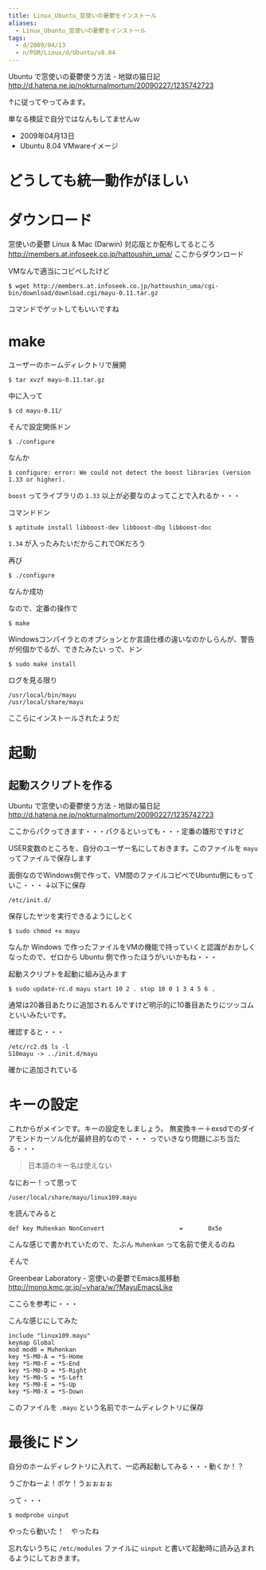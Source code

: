 ```yaml
---
title: Linux_Ubuntu_窓使いの憂鬱をインストール
aliases:
  - Linux_Ubuntu_窓使いの憂鬱をインストール
tags:
  - d/2009/04/13
  - n/PGM/Linux/d/Ubuntu/v8.04
---
```


Ubuntu で窓使いの憂鬱使う方法 - 地獄の猫日記 http://d.hatena.ne.jp/nokturnalmortum/20090227/1235742723

↑に従ってやってみます。

単なる検証で自分ではなんもしてませんｗ


- 2009年04月13日
- Ubuntu 8.04 VMwareイメージ

どうしても統一動作がほしい
================================================================================

ダウンロード
================================================================================
窓使いの憂鬱 Linux & Mac (Darwin) 対応版とか配布してるところ http://members.at.infoseek.co.jp/hattoushin_uma/ ここからダウンロード

VMなんで適当にコピペしたけど

```
$ wget http://members.at.infoseek.co.jp/hattoushin_uma/cgi-bin/download/download.cgi/mayu-0.11.tar.gz
```

コマンドでゲットしてもいいですね

make
================================================================================
ユーザーのホームディレクトリで展開

```
$ tar xvzf mayu-0.11.tar.gz 
```

中に入って

```
$ cd mayu-0.11/
```

そんで設定関係ドン

```
$ ./configure
```

なんか

```
$ configure: error: We could not detect the boost libraries (version 1.33 or higher). 
```

`boost` ってライブラリの `1.33` 以上が必要なのよってことで入れるか・・・

コマンドドン

```
$ aptitude install libboost-dev libboost-dbg libboost-doc
```

`1.34` が入ったみたいだからこれでOKだろう

再び

```
$ ./configure
```

なんか成功

なので、定番の操作で

```
$ make
```

Windowsコンパイラとのオプションとか言語仕様の違いなのかしらんが、警告が何個かでるが、できたみたい
っで、ドン

```
$ sudo make install
```

ログを見る限り

```
/usr/local/bin/mayu
/usr/local/share/mayu
```

ここらにインストールされたようだ

起動
================================================================================
起動スクリプトを作る
--------------------------------------------------------------------------------
Ubuntu で窓使いの憂鬱使う方法 - 地獄の猫日記 http://d.hatena.ne.jp/nokturnalmortum/20090227/1235742723

ここからパクってきます・・・パクるといっても・・・定番の雛形ですけど

USER変数のところを、自分のユーザー名にしておきます。このファイルを `mayu` ってファイルで保存します

面倒なのでWindows側で作って、VM間のファイルコピペでUbuntu側にもっていこ・・・
↓以下に保存

```
/etc/init.d/
```

保存したヤツを実行できるようにしとく

```
$ sudo chmod +x mayu
```

なんか Windows で作ったファイルをVMの機能で持っていくと認識がおかしくなったので、ゼロから Ubuntu 側で作ったほうがいいかもね・・・

起動スクリプトを起動に組み込みます

```
$ sudo update-rc.d mayu start 10 2 . stop 10 0 1 3 4 5 6 .
```

通常は20番目あたりに追加されるんですけど明示的に10番目あたりにツッコムといいみたいです。

確認すると・・・
```
/etc/rc2.d$ ls -l
S10mayu -> ../init.d/mayu
```

確かに追加されている

キーの設定
================================================================================
これからがメインです。キーの設定をしましょう。
無変換キー＋exsdでのダイアモンドカーソル化が最終目的なので・・・
っでいきなり問題にぶち当たる・・・

> 日本語のキー名は使えない

なにおー！って思って

```
/user/local/share/mayu/linux109.mayu
```

を読んでみると

```
def key Muhenkan NonConvert                     =       0x5e 
```

こんな感じで書かれていたので、たぶん `Muhenkan` って名前で使えるのね

そんで

Greenbear Laboratory - 窓使いの憂鬱でEmacs風移動 http://mono.kmc.gr.jp/~yhara/w/?MayuEmacsLike

ここらを参考に・・・

こんな感じにしてみた

```
include "linux109.mayu"
keymap Global
mod mod0 = Muhenkan
key *S-M0-A = *S-Home
key *S-M0-F = *S-End
key *S-M0-D = *S-Right 
key *S-M0-S = *S-Left
key *S-M0-E = *S-Up
key *S-M0-X = *S-Down
```

このファイルを `.mayu` という名前でホームディレクトリに保存

最後にドン
================================================================================
自分のホームディレクトリに入れて、一応再起動してみる・・・動くか！？

うごかねーよ！ボケ！うぉぉぉぉ

って・・・

```
$ modprobe uinput
```

やったら動いた！　やったね

忘れないうちに `/etc/modules` ファイルに `uinput` と書いて起動時に読み込まれるようにしておきます。




